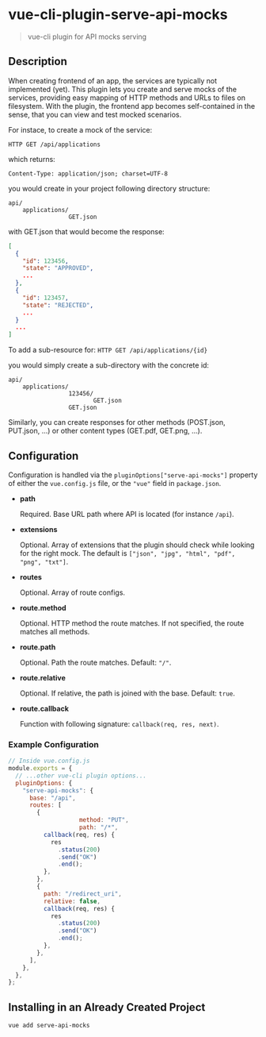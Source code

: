 # vue-cli-plugin-serve-api-mocks

> vue-cli plugin for API mocks serving

## Description

When creating frontend of an app, the services are typically not implemented (yet). This plugin lets you create and serve mocks of the services, providing easy mapping of HTTP methods and URLs to files on filesystem. With the plugin, the frontend app becomes self-contained in the sense, that you can view and test mocked scenarios.

For instace, to create a mock of the service:

`HTTP GET /api/applications`

which returns:
```HTTP 200
Content-Type: application/json; charset=UTF-8
```

you would create in your project following directory structure:
```
api/
    applications/
                 GET.json
```
with GET.json that would become the response:
```json
[
  {
    "id": 123456,
    "state": "APPROVED",
    ...
  },
  {
    "id": 123457,
    "state": "REJECTED",
    ...
  }
  ...
]
```
To add a sub-resource for:
`HTTP GET /api/applications/{id}`

you would simply create a sub-directory with the concrete id:
```
api/
    applications/
                 123456/
                        GET.json
                 GET.json
```
Similarly, you can create responses for other methods (POST.json, PUT.json, ...) or other content types (GET.pdf, GET.png, ...).

## Configuration

Configuration is handled via the `pluginOptions["serve-api-mocks"]` property of either the `vue.config.js`
file, or the `"vue"` field in `package.json`.

- **path**

  Required. Base URL path where API is located (for instance `/api`).

- **extensions**

  Optional. Array of extensions that the plugin should check while looking for the right mock. The default is `["json", "jpg", "html", "pdf", "png", "txt"]`.

- **routes**

  Optional. Array of route configs.

- **route.method**

  Optional. HTTP method the route matches. If not specified, the route matches all methods.

- **route.path**

  Optional. Path the route matches. Default: `"/"`.

- **route.relative**

  Optional. If relative, the path is joined with the base. Default: `true`.

- **route.callback**

  Function with following signature: `callback(req, res, next)`.

### Example Configuration

```js
// Inside vue.config.js
module.exports = {
  // ...other vue-cli plugin options...
  pluginOptions: {
    "serve-api-mocks": {
      base: "/api",
      routes: [
        {
					method: "PUT",
					path: "/*",
          callback(req, res) {
            res
              .status(200)
              .send("OK")
              .end();
          },
        },
        {
          path: "/redirect_uri",
          relative: false,
          callback(req, res) {
            res
              .status(200)
              .send("OK")
              .end();
          },
        },
      ],
    },
  },
};
```

## Installing in an Already Created Project

```sh
vue add serve-api-mocks
```
